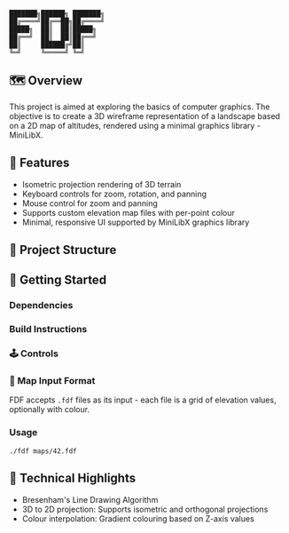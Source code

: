 ```
███████╗██████╗ ███████╗
██╔════╝██╔══██╗██╔════╝
█████╗  ██║  ██║█████╗  
██╔══╝  ██║  ██║██╔══╝  
██║     ██████╔╝██║     
╚═╝     ╚═════╝ ╚═╝     
```

## 🗺️  Overview 

This project is aimed at exploring the basics of computer graphics. The objective is to create a 3D wireframe representation of a landscape based on a 2D map of altitudes, rendered using a minimal graphics library - MiniLibX.

## 🎯 Features

- Isometric projection rendering of 3D terrain
- Keyboard controls for zoom, rotation, and panning
- Mouse control for zoom and panning
- Supports custom elevation map files with per-point colour
- Minimal, responsive UI supported by MiniLibX graphics library

## 📁 Project Structure

## 🚀 Getting Started

### Dependencies

### Build Instructions

### 🕹️  Controls

### 📄 Map Input Format

FDF accepts `.fdf` files as its input - each file is a grid of elevation values, optionally with colour.

### Usage

`./fdf maps/42.fdf`

## 🔧 Technical Highlights

- Bresenham's Line Drawing Algorithm
- 3D to 2D projection: Supports isometric and orthogonal projections
- Colour interpolation: Gradient colouring based on Z-axis values
